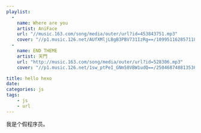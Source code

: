 ```yaml
---
playlist:
  -
    name: Where are you
    artist: AniFace
    url: "//music.163.com/song/media/outer/url?id=453843751.mp3"
    cover: "//p1.music.126.net/AUfXMljLBgB3PBV731IzRg==/109951162857118370.jpg?param=130y130"
  -
    name: END THEME
    artist: 天門
    url: "http://music.163.com/song/media/outer/url?id=528306.mp3"
    cover: "//p1.music.126.net/1sw_ptPeI_GNm58VBW1udQ==/2504687488135369.jpg?param=130y130"

title: hello hexo
date: 
categories: js
tags:
    - js
    - url 
---
```


我是个假程序员。
<!-- more -->


